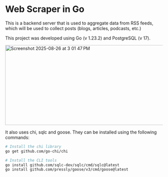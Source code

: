 # Web Scraper in Go
This is a backend server that is used to aggregate data from RSS feeds, which will be used to collect posts (blogs, articles, podcasts, etc.)

This project was developed using Go (v 1.23.2) and PostgreSQL (v 17).

<img width="644" height="256" alt="Screenshot 2025-08-26 at 3 01 47 PM" src="https://github.com/user-attachments/assets/af93e76a-c1dd-45a9-9697-1925e9d554a7" />

It also uses chi, sqlc and goose. They can be installed using the following commands:

```bash
# Install the chi library
go get github.com/go-chi/chi

# Install the CLI tools
go install github.com/sqlc-dev/sqlc/cmd/sqlc@latest
go install github.com/pressly/goose/v3/cmd/goose@latest
```
